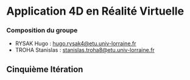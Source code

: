 # Application 4D en Réalité Virtuelle

### Composition du groupe
- RYSAK Hugo        : hugo.rysak4@etu.univ-lorraine.fr
- TROHA Stanislas   : stanislas.troha8@etu.univ-lorraine.fr

## Cinquième Itération